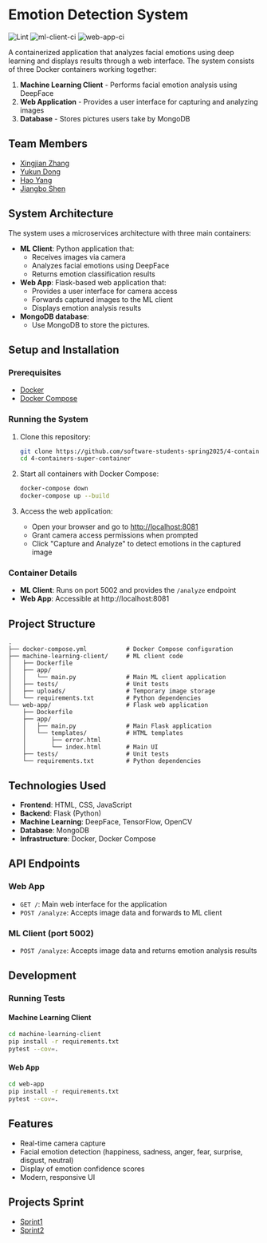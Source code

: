 # Emotion Detection System

![Lint](https://github.com/software-students-spring2025/4-containers-super-container/actions/workflows/lint.yml/badge.svg)
![ml-client-ci](https://github.com/software-students-spring2025/4-containers-super-container/actions/workflows/ml-client-ci.yml/badge.svg)
![web-app-ci](https://github.com/software-students-spring2025/4-containers-super-container/actions/workflows/web-app-ci.yml/badge.svg)

A containerized application that analyzes facial emotions using deep learning and displays results through a web interface. The system consists of three Docker containers working together:

1. **Machine Learning Client** - Performs facial emotion analysis using DeepFace
2. **Web Application** - Provides a user interface for capturing and analyzing images
3. **Database** - Stores pictures users take by MongoDB

## Team Members

- [Xingjian Zhang](https://github.com/ScottZXJ123)
- [Yukun Dong](https://github.com/abccdyk)
- [Hao Yang](https://github.com/Hao-Yang-Hao)
- [Jiangbo Shen](https://github.com/js-montgomery)

## System Architecture

The system uses a microservices architecture with three main containers:

- **ML Client**: Python application that:
  - Receives images via camera
  - Analyzes facial emotions using DeepFace
  - Returns emotion classification results
- **Web App**: Flask-based web application that:
  - Provides a user interface for camera access
  - Forwards captured images to the ML client
  - Displays emotion analysis results
- **MongoDB database**:
  - Use MongoDB to store the pictures.
  
## Setup and Installation

### Prerequisites

- [Docker](https://docs.docker.com/get-docker/)
- [Docker Compose](https://docs.docker.com/compose/install/)

### Running the System

1. Clone this repository:
   ```bash
   git clone https://github.com/software-students-spring2025/4-containers-super-container.git
   cd 4-containers-super-container
   ```

2. Start all containers with Docker Compose:
   ```bash
   docker-compose down
   docker-compose up --build
   ```

3. Access the web application:
   - Open your browser and go to [http://localhost:8081](http://localhost:8081)
   - Grant camera access permissions when prompted
   - Click "Capture and Analyze" to detect emotions in the captured image

### Container Details

- **ML Client**: Runs on port 5002 and provides the `/analyze` endpoint
- **Web App**: Accessible at http://localhost:8081

## Project Structure

```
.
├── docker-compose.yml           # Docker Compose configuration
├── machine-learning-client/     # ML client code
│   ├── Dockerfile
│   ├── app/
│   │   └── main.py              # Main ML client application
│   ├── tests/                   # Unit tests
│   ├── uploads/                 # Temporary image storage
│   └── requirements.txt         # Python dependencies
└── web-app/                     # Flask web application
    ├── Dockerfile
    ├── app/
    │   ├── main.py              # Main Flask application
    │   └── templates/           # HTML templates
    │       ├── error.html
    │       └── index.html       # Main UI
    ├── tests/                   # Unit tests
    └── requirements.txt         # Python dependencies
```

## Technologies Used

- **Frontend**: HTML, CSS, JavaScript
- **Backend**: Flask (Python)
- **Machine Learning**: DeepFace, TensorFlow, OpenCV
- **Database**: MongoDB
- **Infrastructure**: Docker, Docker Compose

## API Endpoints

### Web App 
- `GET /`: Main web interface for the application
- `POST /analyze`: Accepts image data and forwards to ML client

### ML Client (port 5002)
- `POST /analyze`: Accepts image data and returns emotion analysis results

## Development

### Running Tests

#### Machine Learning Client

```bash
cd machine-learning-client
pip install -r requirements.txt
pytest --cov=.
```

#### Web App

```bash
cd web-app
pip install -r requirements.txt
pytest --cov=.
```

## Features

- Real-time camera capture
- Facial emotion detection (happiness, sadness, anger, fear, surprise, disgust, neutral)
- Display of emotion confidence scores
- Modern, responsive UI

## Projects Sprint

- [Sprint1](https://github.com/orgs/software-students-spring2025/projects/159/views/1)
- [Sprint2](https://github.com/orgs/software-students-spring2025/projects/209)
